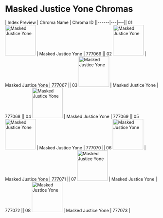 # Masked Justice Yone Chromas

| Index  Preview | Chroma Name | Chroma ID ||------|---|---|| 01  <img src='https://raw.communitydragon.org/latest/plugins/rcp-be-lol-game-data/global/default/v1/champion-chroma-images/777/777066.png' alt='Masked Justice Yone' width='100'> | Masked Justice Yone | 777066 || 02  <img src='https://raw.communitydragon.org/latest/plugins/rcp-be-lol-game-data/global/default/v1/champion-chroma-images/777/777067.png' alt='Masked Justice Yone' width='100'> | Masked Justice Yone | 777067 || 03  <img src='https://raw.communitydragon.org/latest/plugins/rcp-be-lol-game-data/global/default/v1/champion-chroma-images/777/777068.png' alt='Masked Justice Yone' width='100'> | Masked Justice Yone | 777068 || 04  <img src='https://raw.communitydragon.org/latest/plugins/rcp-be-lol-game-data/global/default/v1/champion-chroma-images/777/777069.png' alt='Masked Justice Yone' width='100'> | Masked Justice Yone | 777069 || 05  <img src='https://raw.communitydragon.org/latest/plugins/rcp-be-lol-game-data/global/default/v1/champion-chroma-images/777/777070.png' alt='Masked Justice Yone' width='100'> | Masked Justice Yone | 777070 || 06  <img src='https://raw.communitydragon.org/latest/plugins/rcp-be-lol-game-data/global/default/v1/champion-chroma-images/777/777071.png' alt='Masked Justice Yone' width='100'> | Masked Justice Yone | 777071 || 07  <img src='https://raw.communitydragon.org/latest/plugins/rcp-be-lol-game-data/global/default/v1/champion-chroma-images/777/777072.png' alt='Masked Justice Yone' width='100'> | Masked Justice Yone | 777072 || 08  <img src='https://raw.communitydragon.org/latest/plugins/rcp-be-lol-game-data/global/default/v1/champion-chroma-images/777/777073.png' alt='Masked Justice Yone' width='100'> | Masked Justice Yone | 777073 |